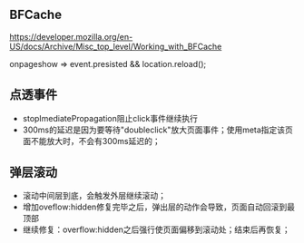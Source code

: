 

## BFCache
https://developer.mozilla.org/en-US/docs/Archive/Misc_top_level/Working_with_BFCache

onpageshow
	=> event.presisted && location.reload();


## 点透事件
* stopImediatePropagation阻止click事件继续执行
* 300ms的延迟是因为要等待"doubleclick"放大页面事件；使用meta指定该页面不能放大时，不会有300ms延迟的；

## 弹层滚动
* 滚动中间层到底，会触发外层继续滚动；
* 增加oveflow:hidden修复完毕之后，弹出层的动作会导致，页面自动回滚到最顶部
* 继续修复：overflow:hidden之后强行使页面偏移到滚动处；结束后再恢复；

